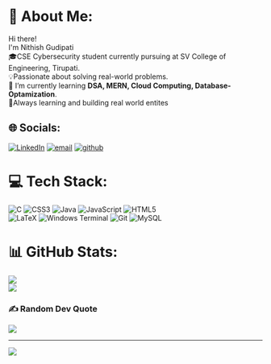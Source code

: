 # 💫 About Me:
 Hi there!<br> 
 I'm Nithish Gudipati<br>
 🎓CSE Cybersecurity student currently pursuing at SV College of Engineering, Tirupati.<br>
💡Passionate about solving real-world problems.<br>
🌱 I’m currently learning **DSA, MERN, Cloud Computing, Database-Optamization**.<br>
📌Always learning and building real world entites


## 🌐 Socials:
[![LinkedIn](https://img.shields.io/badge/LinkedIn-%230077B5.svg?logo=linkedin&logoColor=white)](https://linkedin.com/in/nithish-gudipati-972b93215) [![email](https://img.shields.io/badge/Email-D14836?logo=gmail&logoColor=white)](mailto:nithishgudipati024@gmail.com) [![github](https://img.shields.io/badge/GitHub-%2312100E.svg?logo=github&logoColor=white)](https://github.com/in/NithishGudipati) 

# 💻 Tech Stack:
![C](https://img.shields.io/badge/c-%2300599C.svg?style=plastic&logo=c&logoColor=white) ![CSS3](https://img.shields.io/badge/css3-%231572B6.svg?style=plastic&logo=css3&logoColor=white) ![Java](https://img.shields.io/badge/java-%23ED8B00.svg?style=plastic&logo=openjdk&logoColor=white) ![JavaScript](https://img.shields.io/badge/javascript-%23323330.svg?style=plastic&logo=javascript&logoColor=%23F7DF1E) ![HTML5](https://img.shields.io/badge/html5-%23E34F26.svg?style=plastic&logo=html5&logoColor=white)<br> ![LaTeX](https://img.shields.io/badge/latex-%23008080.svg?style=plastic&logo=latex&logoColor=white) ![Windows Terminal](https://img.shields.io/badge/Windows%20Terminal-%234D4D4D.svg?style=plastic&logo=windows-terminal&logoColor=white) ![Git](https://img.shields.io/badge/git-%23F05033.svg?style=plastic&logo=git&logoColor=white) ![MySQL](https://img.shields.io/badge/mysql-4479A1.svg?style=plastic&logo=mysql&logoColor=white)
# 📊 GitHub Stats:
![](https://github-readme-stats.vercel.app/api?username=NIthishGudipati&theme=blue_navy&hide_border=true&include_all_commits=false&count_private=false)<br>
![](https://nirzak-streak-stats.vercel.app/?user=NIthishGudipati&theme=blue_navy&hide_border=true)

### ✍️ Random Dev Quote
![](https://quotes-github-readme.vercel.app/api?type=horizontal&theme=light)

---
[![](https://visitcount.itsvg.in/api?id=NIthishGudipati&icon=0&color=0)](https://visitcount.itsvg.in)

<!-- Proudly created with GPRM ( https://gprm.itsvg.in ) -->
